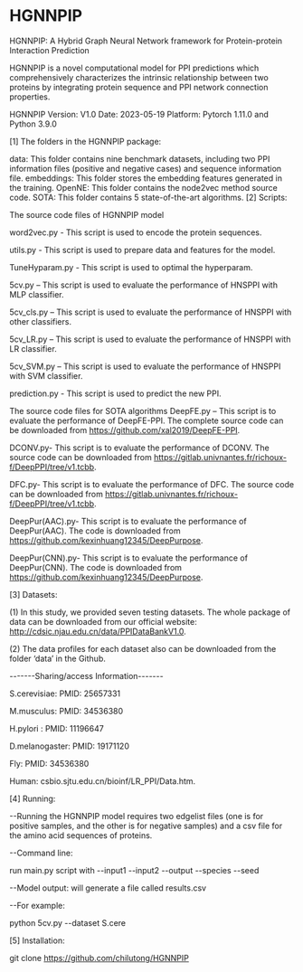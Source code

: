 # HGNNPIP
HGNNPIP: A Hybrid Graph Neural Network framework for Protein-protein Interaction Prediction

HGNNPIP is a novel computational model for PPI predictions which comprehensively characterizes the intrinsic relationship between two proteins by integrating protein sequence and PPI network connection properties.

HGNNPIP Version: V1.0 Date: 2023-05-19 Platform: Pytorch 1.11.0 and Python 3.9.0

[1] The folders in the HGNNPIP package:

data: This folder contains nine benchmark datasets, including two PPI information files (positive and negative cases) and sequence information file.
embeddings: This folder stores the embedding features generated in the training.
OpenNE: This folder contains the node2vec method source code.
SOTA: This folder contains 5 state-of-the-art algorithms.
[2] Scripts:

The source code files of HGNNPIP model

word2vec.py - This script is used to encode the protein sequences.

utils.py - This script is used to prepare data and features for the model.

TuneHyparam.py - This script is used to optimal the hyperparam.

5cv.py – This script is used to evaluate the performance of HNSPPI with MLP classifier.

5cv_cls.py – This script is used to evaluate the performance of HNSPPI with other classifiers.

5cv_LR.py – This script is used to evaluate the performance of HNSPPI with LR classifier.

5cv_SVM.py – This script is used to evaluate the performance of HNSPPI with SVM classifier.

prediction.py - This script is used to predict the new PPI.

The source code files for SOTA algorithms
DeepFE.py – This script is to evaluate the performance of DeepFE-PPI. The complete source code can be downloaded from https://github.com/xal2019/DeepFE-PPI.

DCONV.py- This script is to evaluate the performance of DCONV. The source code can be downloaded from https://gitlab.univnantes.fr/richoux-f/DeepPPI/tree/v1.tcbb.

DFC.py- This script is to evaluate the performance of DFC. The source code can be downloaded from https://gitlab.univnantes.fr/richoux-f/DeepPPI/tree/v1.tcbb.

DeepPur(AAC).py- This script is to evaluate the performance of DeepPur(AAC). The code is downloaded from https://github.com/kexinhuang12345/DeepPurpose.

DeepPur(CNN).py- This script is to evaluate the performance of DeepPur(CNN). The code is downloaded from https://github.com/kexinhuang12345/DeepPurpose.

[3] Datasets:

(1) In this study, we provided seven testing datasets. The whole package of data can be downloaded from our official website: http://cdsic.njau.edu.cn/data/PPIDataBankV1.0.

(2) The data profiles for each dataset also can be downloaded from the folder ‘data’ in the Github.

-------Sharing/access Information-------

S.cerevisiae: PMID: 25657331

M.musculus: PMID: 34536380

H.pylori : PMID: 11196647

D.melanogaster: PMID: 19171120

Fly: PMID: 34536380

Human: csbio.sjtu.edu.cn/bioinf/LR_PPI/Data.htm.

[4] Running:

--Running the HGNNPIP model requires two edgelist files (one is for positive samples, and the other is for negative samples) and a csv file for the amino acid sequences of proteins.

--Command line:

run main.py script with --input1 --input2 --output --species --seed

--Model output: will generate a file called results.csv

--For example:

python 5cv.py --dataset S.cere

[5] Installation:

git clone https://github.com/chilutong/HGNNPIP
